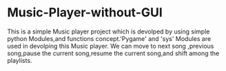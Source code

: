# Music-Player-without-GUI

This is a simple  Music player project which is devolped by using simple python Modules,and functions concept.'Pygame' and 'sys' Modules are used in devolping this Music player.
We can move to next song ,previous song,pause the current song,resume the current song,and shift among the playlists.
